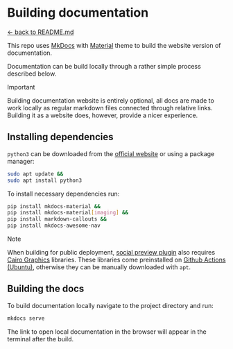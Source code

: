 # Building documentation

[<- back to README.md](..)

This repo uses [MkDocs](https://www.mkdocs.org/) with [Material](https://squidfunk.github.io/mkdocs-material/) theme to build the website version of documentation.

Documentation can be build locally through a rather simple process described below.

> [!Important]
> Building documentation website is entirely optional, all docs are made to work locally as regular markdown files connected through relative links. Building it as a website does, however, provide a nicer experience.

## Installing dependencies

`python3` can be downloaded from the [official website](https://www.python.org/downloads/) or using a package manager:

```sh
sudo apt update &&
sudo apt install python3
```

To install necessary dependencies run:

```sh
pip install mkdocs-material &&
pip install mkdocs-material[imaging] &&
pip install markdown-callouts &&
pip install mkdocs-awesome-nav
```

> [!Note]
> When building for public deployment, [social preview plugin](https://squidfunk.github.io/mkdocs-material/plugins/social/) also requires [Cairo Graphics](https://squidfunk.github.io/mkdocs-material/plugins/requirements/image-processing/) libraries. These libraries come preinstalled on [Github Actions (Ubuntu)](https://github.com/actions/runner-images), otherwise they can be manually downloaded with `apt`.

## Building the docs

To build documentation locally navigate to the project directory and run:

```sh
mkdocs serve
```

The link to open local documentation in the browser will appear in the terminal after the build.